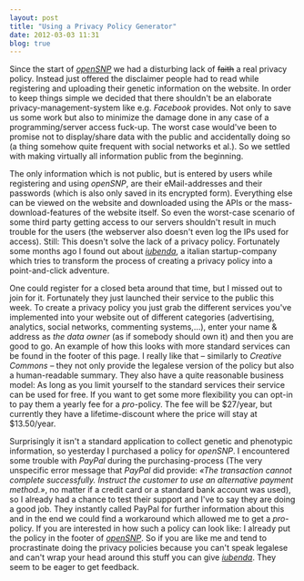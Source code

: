 ```yaml
---
layout: post
title: "Using a Privacy Policy Generator"
date: 2012-03-03 11:31
blog: true
---
```

Since the start of [*openSNP*](http://opensnp.org) we had a disturbing lack of <strike>faith</strike> a real privacy policy. Instead just offered the disclaimer people had to read while registering and uploading their genetic information on the website. In order to keep things simple we decided that there shouldn't be an elaborate privacy-management-system like e.g. *Facebook* provides. Not only to save us some work but also to minimize the damage done in any case of a programming/server access fuck-up. The worst case would've been to promise not to display/share data with the public and accidentally doing so (a thing somehow quite frequent with social networks et al.). So we settled with making virtually all information public from the beginning.

The only information which is not public, but is entered by users while registering and using *openSNP*, are their eMail-addresses and their passwords (which is also only saved in its encrypted form). Everything else can be viewed on the website and downloaded using the APIs or the mass-download-features of the website itself. So even the worst-case scenario of some third party getting access to our servers shouldn't result in much trouble for the users (the webserver also doesn't even log the IPs used for access). Still: This doesn't solve the lack of a privacy policy. Fortunately some months ago I found out about [*iubenda*](http://iubenda.com), a italian startup-company which tries to transform the process of creating a privacy policy into a point-and-click adventure.

One could register for a closed beta around that time, but I missed out to join for it. Fortunately they just launched their service to the public this week. To create a privacy policy you just grab the different services you've implemented into your website out of different categories (advertising, analytics, social networks, commenting systems,…), enter your name & address as *the data owner* (as if somebody should own it) and then you are good to go. An example of how this looks with more standard services can be found in the footer of this page. I really like that – similarly to *Creative Commons* – they not only provide the legalese version of the policy but also a human-readable summary. They also have a quite reasonable business model: As long as you limit yourself to the standard services their service can be used for free. If you want to get some more flexibility you can opt-in to pay them a yearly fee for a *pro*-policy. The fee will be $27/year, but currently they have a lifetime-discount where the price will stay at $13.50/year.

Surprisingly it isn't a standard application to collect genetic and phenotypic information, so yesterday I purchased a policy for *openSNP*. I encountered some trouble with *PayPal* during the purchasing-process (The very unspecific error message that *PayPal* did provide: *«The transaction cannot complete successfully. Instruct the customer to use an alternative payment method.»*, no matter if a credit card or a standard bank account was used), so I already had a chance to test their support and I've to say they are doing a good job. They instantly called PayPal for further information about this and in the end we could find a workaround which allowed me to get a *pro*-policy. If you are interested in how such a policy can look like: I already put the policy in the footer of [*openSNP*](http://opensnp.org). So if you are like me and tend to procrastinate doing the privacy policies because you can't speak legalese and can't wrap your head around this stuff you can give [*iubenda*](http://iubenda.com). They seem to be eager to get feedback.
